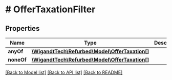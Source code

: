 # # OfferTaxationFilter

## Properties

Name | Type | Description | Notes
------------ | ------------- | ------------- | -------------
**anyOf** | [**\WigandtTech\Refurbed\Model\OfferTaxation[]**](OfferTaxation.md) |  | [optional]
**noneOf** | [**\WigandtTech\Refurbed\Model\OfferTaxation[]**](OfferTaxation.md) |  | [optional]

[[Back to Model list]](../../README.md#models) [[Back to API list]](../../README.md#endpoints) [[Back to README]](../../README.md)
